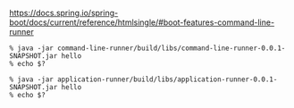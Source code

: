 
https://docs.spring.io/spring-boot/docs/current/reference/htmlsingle/#boot-features-command-line-runner

```
% java -jar command-line-runner/build/libs/command-line-runner-0.0.1-SNAPSHOT.jar hello
% echo $?

% java -jar application-runner/build/libs/application-runner-0.0.1-SNAPSHOT.jar hello  
% echo $?
```
